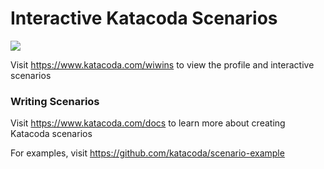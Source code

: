 # Interactive Katacoda Scenarios

[![](http://shields.katacoda.com/katacoda/wiwins/count.svg)](https://www.katacoda.com/wiwins "Get your profile on Katacoda.com")

Visit https://www.katacoda.com/wiwins to view the profile and interactive scenarios

### Writing Scenarios
Visit https://www.katacoda.com/docs to learn more about creating Katacoda scenarios

For examples, visit https://github.com/katacoda/scenario-example

